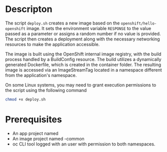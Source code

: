 # Descripton

The script `deploy.sh` creates a new image based on the `openshift/hello-openshift` image. It sets the environment variable `RESPONSE` to the value passed as a parameter or assigns a random number if no value is provided. The script then creates a deployment along with the necessary networking resources to make the application accessible.

The image is built using the OpenShift internal image registry, with the build process handled by a BuildConfig resource. The build utilizes a dynamically generated Dockerfile, which is created in the container folder. The resulting image is accessed via an ImageStreamTag located in a namespace different from the application's namespace.

On some Linux systems, you may need to grant execution permissions to the script using the following command 

```bash
chmod +x deploy.sh
```

# Prerequisites

- An app project named <app-namespace>
- An image project named <app-namespace>-common
- oc CLI tool logged with an user with permission to both namespaces. 


